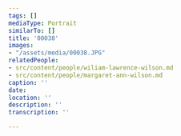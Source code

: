 ```yaml
---
tags: []
mediaType: Portrait
similarTo: []
title: '00038'
images:
- "/assets/media/00038.JPG"
relatedPeople:
- src/content/people/wiliam-lawrence-wilson.md
- src/content/people/margaret-ann-wilson.md
caption: ''
date: 
location: ''
description: ''
transcription: ''

---
```

